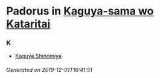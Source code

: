 # Padorus in [Kaguya-sama wo Kataritai](https://myanimelist.net/manga/114872/Kaguya-sama_wo_Kataritai)

### K
* [Kaguya Shinomiya](https://github.com/shadow578/Padoru-Padoru/blob/master/table-of-contents/characters/KaguyaShinomiya.md)

###### Generated on 2019-12-01T16:41:51

